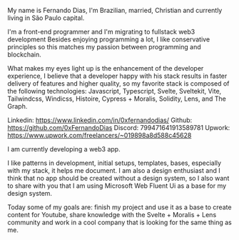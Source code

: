 My name is Fernando Dias, I'm Brazilian, married, Christian and currently living in São Paulo capital.

I'm a front-end programmer and I'm migrating to fullstack web3 development
Besides enjoying programming a lot, I like conservative principles so this matches my passion between programming and blockchain.

What makes my eyes light up is the enhancement of the developer experience, I believe that a developer happy with his stack results in faster delivery of features and higher quality, so my favorite stack is composed of the following technologies: Javascript, Typescript, Svelte, Sveltekit, Vite, Tailwindcss, Windicss, Histoire, Cypress + Moralis, Solidity, Lens, and The Graph.

Linkedin: https://www.linkedin.com/in/0xfernandodias/
Github: https://github.com/0xFernandoDias
Discord: 799471641913589781
Upwork: https://www.upwork.com/freelancers/~019898a8d588c45628

I am currently developing a web3 app.

I like patterns in development, initial setups, templates, bases, especially with my stack, it helps me document.
I am also a design enthusiast and I think that no app should be created without a design system, so I also want to share with you that I am using Microsoft Web Fluent Ui as a base for my design system.

Today some of my goals are: finish my project and use it as a base to create content for Youtube, share knowledge with the Svelte + Moralis + Lens community and work in a cool company that is looking for the same thing as me.
